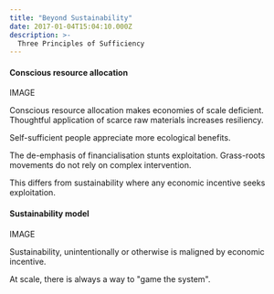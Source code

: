 ```yaml
---
title: "Beyond Sustainability"
date: 2017-01-04T15:04:10.000Z
description: >-
  Three Principles of Sufficiency
---
```


<!--
#assignment: Conscious resource allocation
#location: Global
#image: /img/DSCN0436-2x.JPG
#subhead: "Conscious resource allocation"
-->

<!-- {{<flickity src="img/1da1f2-twitter.svg" title="Beginning construction" color="white" selectCell="flkty.selectCell( value, isWrapped, isInstant )" >}} -->

#### Conscious resource allocation

IMAGE

Conscious resource allocation makes economies of scale deficient. Thoughtful application of scarce raw materials increases resiliency.

Self-sufficient people appreciate more ecological benefits.

The de-emphasis of financialisation stunts exploitation. Grass-roots movements do not rely on complex intervention.

This differs from sustainability where any economic incentive seeks exploitation.

#### Sustainability model

IMAGE

Sustainability, unintentionally or otherwise is maligned by economic incentive.

At scale, there is always a way to "game the system".

